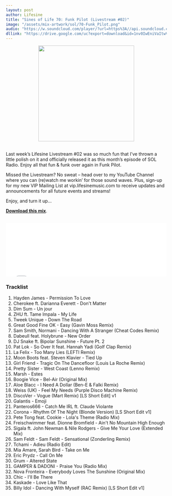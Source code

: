 ```yaml
---
layout: post
author: Lifesine
title: "Sines of Life 70: Funk Pilot (Livestream #02)"
image: "/assets/mix-artwork/sol/70-Funk_Pilot.png"
audio: "https://w.soundcloud.com/player/?url=https%3A//api.soundcloud.com/tracks/810921817&amp;color=%2311f1ff&amp;auto_play=false&amp;hide_related=false&amp;show_comments=true&amp;show_user=true&amp;show_reposts=false&amp;show_teaser=true"
dllink: "https://drive.google.com/uc?export=download&id=1nv0IwEniVaItwVuH9cW78TYo8VU8QSmf"
---
```


<div style="text-align:center"><img src="{{ page.image }}" width="300px" height="auto" /></div>
<br>

Last week’s Lifesine Livestream #02 was so much fun that I’ve thrown a little polish on it and officially released it as this month’s episode of SOL Radio. Enjoy all that fun & funk over again in Funk Pilot.

Missed the Livestream? No sweat – head over to my YouTube Channel where you can (re)watch me workin’ for those sound waves. Plus, sign-up for my new VIP Mailing List at vip.lifesinemusic.com to receive updates and announcements for all future events and streams!

Enjoy, and turn it up...

<a href=" {{ page.dllink }} " target="_blank">**Download this mix**</a>.

<br>

<iframe allow="autoplay" frameborder="no" height="166" scrolling="no" src=" {{ page.audio }}" width="100%"></iframe>


### Tracklist

01. Hayden James - Permission To Love
02. Cherokee ft. Darianna Everett - Don't Matter
03. Dim Sum - Un jour
04. ZHU ft. Tame Impala - My Life
05. Tweek Unique - Down The Road
06. Great Good Fine OK - Easy (Gavin Moss Remix)
07. Sam Smith, Normani - Dancing With A Stranger (Cheat Codes Remix)
08. Dabeull feat. Holybrune - New Order
09. DJ Snake ft. Bipolar Sunshine - Future Pt. 2
10. Pat Lok - So Over It feat. Hannah Yadi (Golf Clap Remix)
11. La Felix - Too Many Lies (LEFTI Remix)
12. Moon Boots feat. Steven Klavier - Tied Up
13. Girl Friend - Tragic On The Dancefloor (Louis La Roche Remix)
14. Pretty Sister - West Coast (Lenno Remix)
15. Marsh - Estes
16. Boogie Vice - Bel-Air (Original Mix)
17. Aloe Blacc - I Need A Dollar (Ben-E & Falki Remix)
18. Weiss (UK) - Feel My Needs (Purple Disco Machine Remix)
19. DiscoVer - Vogue (Mart Remix) [LS Short Edit] v1
20. Galantis - Emoji
21. Panteros666 - Catch Me IRL ft. Claude Violante
22. Corona - Rhythm Of The Night (Blonde Version) [LS Short Edit v1]
23. Pete Tong feat. Cookie - Lola's Theme (Radio Mix)
24. Freischwimmer feat. Dionne Bromfield - Ain't No Mountain High Enough
25. Sigala ft. John Newman & Nile Rodgers - Give Me Your Love (Extended Mix)
26. Sam Feldt - Sam Feldt - Sensational (Zonderling Remix)
27. Tchami - Adieu (Radio Edit)
28. Mia Amare, Sarah Bird - Take on Me
29. Eric Prydz - Call On Me
30. Grum - Altered State
31. GAMPER & DADONI - Praise You (Radio Mix)
32. Nova Fronteira - Everybody Loves The Sunshine (Original Mix)
33. Chic - I'll Be There
34. Kaskade - Love Like That
35. Billy Idol - Dancing With Myself (RAC Remix) [LS Short Edit v1]
